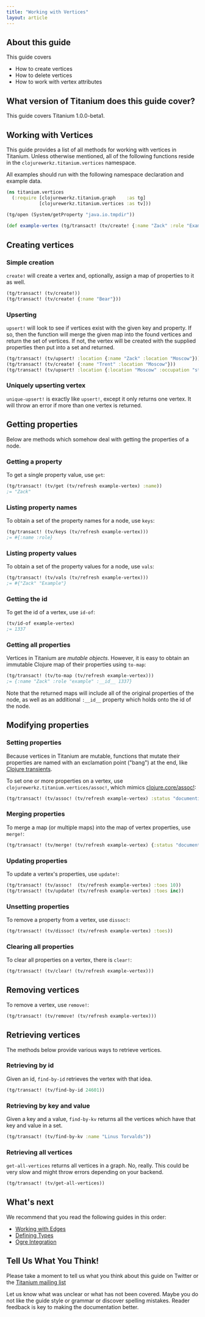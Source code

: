 ```yaml
---
title: "Working with Vertices"
layout: article
---
```


## About this guide

This guide covers

 * How to create vertices
 * How to delete vertices
 * How to work with vertex attributes


## What version of Titanium does this guide cover?

This guide covers Titanium 1.0.0-beta1.


## Working with Vertices 

This guide provides a list of all methods for working with vertices in
Titanium. Unless otherwise mentioned, all of the following functions
reside in the `clojurewerkz.titanium.vertices` namespace.

All examples should run with the following namespace declaration and example data.

``` clojure
(ns titanium.vertices
  (:require [clojurewerkz.titanium.graph    :as tg]
            [clojurewerkz.titanium.vertices :as tv]))
            
(tg/open (System/getProperty "java.io.tmpdir"))            

(def example-vertex (tg/transact! (tv/create! {:name "Zack" :role "Example"})))
```

## Creating vertices

### Simple creation 

`create!` will create a vertex and, optionally, assign a map of
properties to it as well.

``` clojure
(tg/transact! (tv/create!))
(tg/transact! (tv/create! {:name "Bear"}))
```

### Upserting 

`upsert!` will look to see if vertices exist with the given key and
property. If so, then the function will merge the given map into the
found vertices and return the set of vertices. If not, the vertex will
be created with the supplied properties then put into a set and
returned.

``` clojure
(tg/transact! (tv/upsert! :location {:name "Zack" :location "Moscow"}))
(tg/transact! (tv/create! {:name "Trent" :location "Moscow"}))
(tg/transact! (tv/upsert! :location {:location "Moscow" :occupation "student"}))
```

### Uniquely upserting vertex 

`unique-upsert!` is exactly like `upsert!`, except it only returns one
vertex. It will throw an error if more than one vertex is returned. 
    
## Getting properties 

Below are methods which somehow deal with getting the properties of a
node.

### Getting a property

To get a single property value, use `get`:

``` clojure
(tg/transact! (tv/get (tv/refresh example-vertex) :name))
;= "Zack"
```

### Listing property names

To obtain a set of the property names for a node, use
`keys`:

``` clojure
(tg/transact! (tv/keys (tv/refresh example-vertex)))
;= #{:name :role}
```

### Listing property values

To obtain a set of the property values for a node, use
`vals`:

``` clojure
(tg/transact! (tv/vals (tv/refresh example-vertex)))
;= #{"Zack" "Example"}
```

### Getting the id

To get the id of a vertex, use `id-of`:

``` clojure
(tv/id-of example-vertex)
;= 1337
```

### Getting all properties

Vertices in Titanium are *mutable objects*. However, it is easy to
obtain an immutable Clojure map of their properties using
`to-map`:

``` clojure
(tg/transact! (tv/to-map (tv/refresh example-vertex)))
;= {:name "Zack" :role "example" :__id__ 1337}
```

Note that the returned maps will include all of the original
properties of the node, as well as an additional `:__id__` property
which holds onto the id of the node. 

## Modifying properties 

### Setting properties

Because vertices in Titanium are mutable, functions that mutate their
properties are named with an exclamation point ("bang") at the end,
like
[Clojure transients](http://clojure-doc.org/articles/language/collections_and_sequences.html#transients).

To set one or more properties on a vertex, use
`clojurewerkz.titanium.vertices/assoc!`, which mimics
[clojure.core/assoc!](http://clojuredocs.org/clojure_core/clojure.core/assoc!):

``` clojure
(tg/transact! (tv/assoc! (tv/refresh example-vertex) :status "documenting" :eye-color "blue"))
```

### Merging properties

To merge a map (or multiple maps) into the map of vertex properties,
use `merge!`:

``` clojure
(tg/transact! (tv/merge! (tv/refresh example-vertex) {:status "documenting" :eye-color "blue"}))
```

### Updating properties

To update a vertex's properties, use `update!`:

``` clojure
(tg/transact! (tv/assoc!  (tv/refresh example-vertex) :toes 10))
(tg/transact! (tv/update! (tv/refresh example-vertex) :toes inc))
```


### Unsetting properties

To remove a property from a vertex, use `dissoc!`:

``` clojure
(tg/transact! (tv/dissoc! (tv/refresh example-vertex) :toes))
```

### Clearing all properties
To clear all properties on a vertex, there is `clear!`:

``` clojure
(tg/transact! (tv/clear! (tv/refresh example-vertex)))
```

## Removing vertices

To remove a vertex, use `remove!`:

``` clojure
(tg/transact! (tv/remove! (tv/refresh example-vertex)))
```

## Retrieving vertices

The methods below provide various ways to retrieve vertices. 

### Retrieving by id

Given an id, `find-by-id` retrieves the vertex with that idea. 

``` clojure
(tg/transact! (tv/find-by-id 24601))
```

### Retrieving by key and value

Given a key and a value, `find-by-kv` returns all the vertices which
have that key and value in a set. 

``` clojure
(tg/transact! (tv/find-by-kv :name "Linus Torvalds"))
```

### Retrieving all vertices

`get-all-vertices` returns all vertices in a graph. No, really. This
could be very slow and might throw errors depending on your backend.

``` clojure
(tg/transact! (tv/get-all-vertices))
```

## What's next

We recommend that you read the following guides in this order:

 * [Working with Edges](/articles/edges.html) 
 * [Defining Types](/articles/types.html)  
 * [Ogre Integration](/articles/ogre.html)



## Tell Us What You Think!

Please take a moment to tell us what you think about this guide on
Twitter or the [Titanium mailing
list](https://groups.google.com/forum/#!forum/clojure-titanium)

Let us know what was unclear or what has not been covered. Maybe you
do not like the guide style or grammar or discover spelling
mistakes. Reader feedback is key to making the documentation better.
